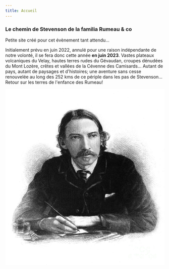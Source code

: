 ```yaml
---
title: Accueil
---
```

### Le chemin de Stevenson de la familia Rumeau & co
Petite site créé pour cet évènement tant attendu...

Initialement prévu en juin 2022, annulé pour une raison indépendante de notre volonté, il se fera donc cette année **en juin 2023**.
Vastes plateaux volcaniques du Velay, hautes terres rudes du Gévaudan, croupes dénudées du Mont Lozère, crêtes et vallées de la Cévenne des Camisards... Autant de pays, autant de paysages et d'histoires; une aventure sans cesse renouvelée au long des 252 kms de ce périple dans les pas de Stevenson...
Retour sur les terres de l'enfance des Rumeau!
  
![Stevenson](
https://raw.githubusercontent.com/LouisRumeau/test-website-repo-3796/main/images/robert-louis-stevenson-granger.jpg)